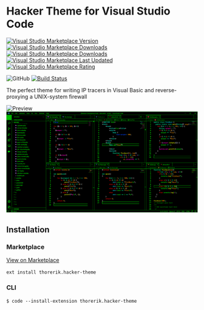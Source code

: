 # Hacker Theme for Visual Studio Code
[
    ![Visual Studio Marketplace Version](https://img.shields.io/visual-studio-marketplace/v/thorerik.hacker-theme)
    ![Visual Studio Marketplace Downloads](https://img.shields.io/visual-studio-marketplace/d/thorerik.hacker-theme)
    ![Visual Studio Marketplace Downloads](https://img.shields.io/visual-studio-marketplace/i/thorerik.hacker-theme)
    ![Visual Studio Marketplace Last Updated](https://img.shields.io/visual-studio-marketplace/last-updated/thorerik.hacker-theme)
    ![Visual Studio Marketplace Rating](https://img.shields.io/visual-studio-marketplace/r/thorerik.hacker-theme)
](https://marketplace.visualstudio.com/items?itemName=thorerik.hacker-theme)

![GitHub](https://img.shields.io/github/license/thorerik/vscode-hacker-theme)
[![Build Status](https://dev.azure.com/tuxyq/vscode-hacker-theme/_apis/build/status/thorerik.vscode-hacker-theme?branchName=master)](https://dev.azure.com/tuxyq/vscode-hacker-theme/_build/latest?definitionId=1&branchName=master)

The perfect theme for writing IP tracers in Visual Basic and reverse-proxying a UNIX-system firewall

![Preview](https://github.com/thorerik/vscode-hacker-theme/raw/master/media/Code_2020-08-12_01-55-19.png)
![Preview](https://github.com/thorerik/vscode-hacker-theme/raw/master/media/Code_Ss8f2W2inl.png)

## Installation

### Marketplace
[View on Marketplace](https://marketplace.visualstudio.com/items?itemName=thorerik.hacker-theme)

`ext install thorerik.hacker-theme`

### CLI
`$ code --install-extension thorerik.hacker-theme`

